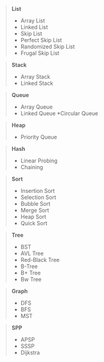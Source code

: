 > **List**
> * Array List
> * Linked List
> * Skip List
> * Perfect Skip List
> * Randomized Skip List
> * Frugal Skip List

> **Stack**
> * Array Stack
> * Linked Stack

> **Queue**
> * Array Queue
> * Linked Queue
> *Circular Queue

> **Heap**
> * Priority Queue

> **Hash**
> * Linear Probing
> * Chaining

> **Sort**
> * Insertion Sort
> * Selection Sort
> * Bubble Sort
> * Merge Sort
> * Heap Sort
> * Quick Sort

> **Tree**
> * BST
> * AVL Tree
> * Red-Black Tree
> * B-Tree
> * B+ Tree
> * Bw Tree

> **Graph**
> * DFS
> * BFS
> * MST

> **SPP**
> * APSP
> * SSSP
> * Dijkstra
